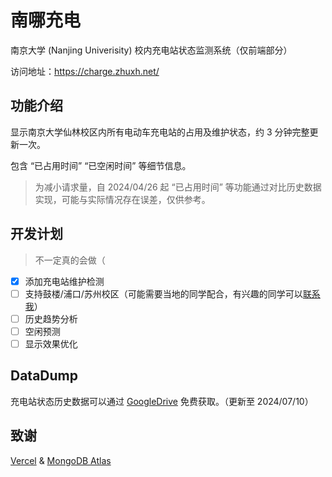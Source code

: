 # 南哪充电

南京大学 (Nanjing Univerisity) 校内充电站状态监测系统（仅前端部分）

访问地址：https://charge.zhuxh.net/

## 功能介绍

显示南京大学仙林校区内所有电动车充电站的占用及维护状态，约 3 分钟完整更新一次。

包含 “已占用时间” “已空闲时间” 等细节信息。

> 为减小请求量，自 2024/04/26 起 “已占用时间” 等功能通过对比历史数据实现，可能与实际情况存在误差，仅供参考。

## 开发计划
> 不一定真的会做（

- [x] 添加充电站维护检测
- [ ] 支持鼓楼/浦口/苏州校区（可能需要当地的同学配合，有兴趣的同学可以[联系我](mailto:zhuxinhao00@gmail.com)）
- [ ] 历史趋势分析
- [ ] 空闲预测
- [ ] 显示效果优化

## DataDump

充电站状态历史数据可以通过 [GoogleDrive](https://drive.google.com/drive/folders/1ubZtjE4W07P0NRi36K2cR8D7opyey2b3?usp=sharing) 免费获取。（更新至 2024/07/10）

## 致谢

[Vercel](https://vercel.com/) & [MongoDB Atlas](https://www.mongodb.com/zh-cn/atlas/database)

